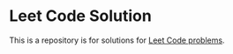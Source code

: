# Leet Code Solution
This is a repository is for solutions for [Leet Code problems](https://leetcode.com/problems/).